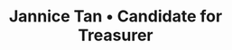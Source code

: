 ---
title: 'Jannice Tan • Candidate for Treasurer'
id: jannice
name: 'Jannice Tan'
position: Treasurer
video_length: '1:45'
youtube: AnKp9DrZsV8
biography: >
    I am an active university student that has a strong passion in doing voluntary university activities. I am definitely the person you should call if you want to explore new challenges, and this has led me to the Sunway University Student Council. Not only that, I firmly believe that university life is not all about academics and achieving good results, but also about self-development and being an impact to the people around me. Because of that, I have decided to take a leap of faith and joined the Student Council in hopes of maximizing my time here in Sunway, and it has been 3 years since I've joined the Student Council.  My desire to contribute to the university has given me the opportunity to participate in the planning of various events, both small and large-scaled. Though I have gained many fruitful experiences throughout the years, I know that I have yet to fully utilize my potential and that urges me to constantly seek for new opportunities to grow. Hence, I wish to grow myself as a person and give my best to this university by being the Treasurer of the Sunway University Student Council. 


experiences:
    - title: Executive Member
      subtitle: Sunway University Student Council
      year: 2015 – 2016
    - title: Student Ambassador & Teaching Assistant
      subtitle: Center for Asia Leadership (CAL); Harvard University Asia Centre; Asia Leadership Trek (Winter)
      year: 2016
    - title: Student Ambassador
      subtitle: International Symposium on Precision Medicine
      year: 2016
    - title: International Students Assistant Director
      subtitle: Sunway College Student Action Team (STACT)
      year: 2015
    - title: Executive Member
      subtitle: Sekretariat Rukun Negara
      year: 2015
    - title: Student Ambassador
      subtitle: Oxford University's 4th Southeast Asian Studies Symposium & Asian Economic Panel
      year: 2015
    - title: Student Committee
      subtitle: ASEAN Foundation 1st Model ASEAN Meeting
    - title: Volunteer
      subtitle: The 8th Kuala Lumpur Eco Film Fest (KLEFF)
      year: 2015
    - title: Participant
      subtitle: Student Entrepreneurial Experience Malaysia
      year: 2015
    - title: Student Ambassador
      subtitle: "Global Movement Of Moderates Foundation (GMMF), Akademi Belia & Malaysia China Friendship Association Malaysia: Malaysia-China Youth Friendship Day"
      year: 2014
    - title: Volunteer
      subtitle: MTV World Stage
      year: 2014
      
manifestos:
    - title: Being transparent and accountable with council's funds.
      content: Ensure transparency and accountability with the handling of the funds assigned to the student council.
    - title: Avoiding the misuse of funds.
      content: Making sure that funds are safe and not misused for inappropriate reasons by keeping track of the inflow and outflow of cash meticulously.
    - title: Expand student council’s reach. 
      content: Besides knowing and hearing of student council, it will be the first body that comes to mind when there’s an issue regarding university. 
    - title: Creating a more fun and enjoyable university experience.
      content: Enabling the students to have a more holistic study experience is very important as they will not only develop in terms of academics but in terms of soft skills and so on.
    - title: Increasing the variability in activities for council members.
      content: Not only will being in student council improve the council member’s organizing skills but also enhance their leadership and personal development.
    - title: Eliminate the feeling of redundancy among council members.
      content: Helping the council members find purpose in serving the students with council again. 

others:
    - 5
    - 19
    - 7
    - 9

---